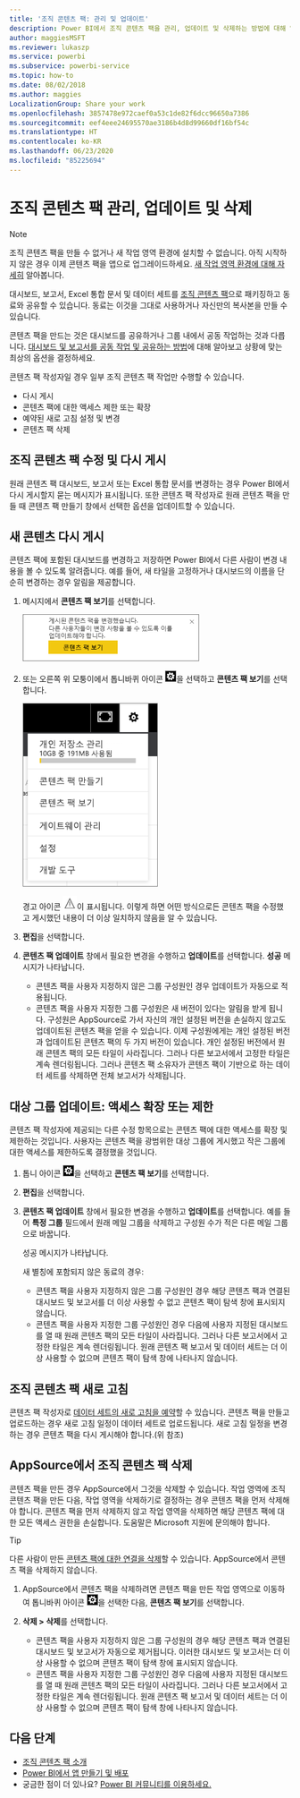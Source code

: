 ```yaml
---
title: '조직 콘텐츠 팩: 관리 및 업데이트'
description: Power BI에서 조직 콘텐츠 팩을 관리, 업데이트 및 삭제하는 방법에 대해 알아봅니다.
author: maggiesMSFT
ms.reviewer: lukaszp
ms.service: powerbi
ms.subservice: powerbi-service
ms.topic: how-to
ms.date: 08/02/2018
ms.author: maggies
LocalizationGroup: Share your work
ms.openlocfilehash: 3857478e972caef0a53c1de82f6dcc96650a7386
ms.sourcegitcommit: eef4eee24695570ae3186b4d8d99660df16bf54c
ms.translationtype: HT
ms.contentlocale: ko-KR
ms.lasthandoff: 06/23/2020
ms.locfileid: "85225694"
---
```

# <a name="manage-update-and-delete-organizational-content-packs"></a>조직 콘텐츠 팩 관리, 업데이트 및 삭제
> [!NOTE]
> 조직 콘텐츠 팩을 만들 수 없거나 새 작업 영역 환경에 설치할 수 없습니다. 아직 시작하지 않은 경우 이제 콘텐츠 팩을 앱으로 업그레이드하세요. [새 작업 영역 환경에 대해 자세히](service-create-the-new-workspaces.md) 알아봅니다.
> 

대시보드, 보고서, Excel 통합 문서 및 데이터 세트를 [조직 콘텐츠 팩](service-organizational-content-pack-introduction.md)으로 패키징하고 동료와 공유할 수 있습니다. 동료는 이것을 그대로 사용하거나 자신만의 복사본을 만들 수 있습니다.

콘텐츠 팩을 만드는 것은 대시보드를 공유하거나 그룹 내에서 공동 작업하는 것과 다릅니다. [대시보드 및 보고서를 공동 작업 및 공유하는 방법](service-how-to-collaborate-distribute-dashboards-reports.md)에 대해 알아보고 상황에 맞는 최상의 옵션을 결정하세요.

콘텐츠 팩 작성자일 경우 일부 조직 콘텐츠 팩 작업만 수행할 수 있습니다.

* 다시 게시
* 콘텐츠 팩에 대한 액세스 제한 또는 확장
* 예약된 새로 고침 설정 및 변경
* 콘텐츠 팩 삭제

## <a name="modify-and-re-publish-an-organizational-content-pack"></a>조직 콘텐츠 팩 수정 및 다시 게시
원래 콘텐츠 팩 대시보드, 보고서 또는 Excel 통합 문서를 변경하는 경우 Power BI에서 다시 게시할지 묻는 메시지가 표시됩니다. 또한 콘텐츠 팩 작성자로 원래 콘텐츠 팩을 만들 때 콘텐츠 팩 만들기 창에서 선택한 옵션을 업데이트할 수 있습니다. 

## <a name="republish-with-new-content"></a>새 콘텐츠 다시 게시
콘텐츠 팩에 포함된 대시보드를 변경하고 저장하면 Power BI에서 다른 사람이 변경 내용을 볼 수 있도록 알려줍니다. 예를 들어, 새 타일을 고정하거나 대시보드의 이름을 단순히 변경하는 경우 알림을 제공합니다.

1. 메시지에서 **콘텐츠 팩 보기**를 선택합니다.
   
   ![](media/service-organizational-content-pack-manage-update-delete/pbi_contpkchangesmessage.png)
2. 또는 오른쪽 위 모퉁이에서 톱니바퀴 아이콘 ![](media/service-organizational-content-pack-manage-update-delete/cog.png)을 선택하고 **콘텐츠 팩 보기**를 선택합니다.
   
   ![](media/service-organizational-content-pack-manage-update-delete/pbi_contpkview.png)
   
   경고 아이콘 ![](media/service-organizational-content-pack-manage-update-delete/pbi_contpkwarningicon.png)이 표시됩니다.  이렇게 하면 어떤 방식으로든 콘텐츠 팩을 수정했고 게시했던 내용이 더 이상 일치하지 않음을 알 수 있습니다.
3. **편집**을 선택합니다.  
4. **콘텐츠 팩 업데이트** 창에서 필요한 변경을 수행하고 **업데이트**를 선택합니다. **성공** 메시지가 나타납니다.
   
   * 콘텐츠 팩을 사용자 지정하지 않은 그룹 구성원인 경우 업데이트가 자동으로 적용됩니다.
   * 콘텐츠 팩을 사용자 지정한 그룹 구성원은 새 버전이 있다는 알림을 받게 됩니다.  구성원은 AppSource로 가서 자신의 개인 설정된 버전을 손실하지 않고도 업데이트된 콘텐츠 팩을 얻을 수 있습니다.  이제 구성원에게는 개인 설정된 버전과 업데이트된 콘텐츠 팩의 두 가지 버전이 있습니다.  개인 설정된 버전에서 원래 콘텐츠 팩의 모든 타일이 사라집니다.  그러나 다른 보고서에서 고정한 타일은 계속 렌더링됩니다. 그러나 콘텐츠 팩 소유자가 콘텐츠 팩이 기반으로 하는 데이터 세트를 삭제하면 전체 보고서가 삭제됩니다.  

## <a name="update-the-audience-expand-or-restrict-access"></a>대상 그룹 업데이트: 액세스 확장 또는 제한
콘텐츠 팩 작성자에 제공되는 다른 수정 항목으로는 콘텐츠 팩에 대한 액세스를 확장 및 제한하는 것입니다.  사용자는 콘텐츠 팩을 광범위한 대상 그룹에 게시했고 작은 그룹에 대한 액세스를 제한하도록 결정했을 것입니다.  

1. 톱니 아이콘 ![](media/service-organizational-content-pack-manage-update-delete/cog.png)을 선택하고 **콘텐츠 팩 보기**를 선택합니다.
2. **편집**을 선택합니다. 
3. **콘텐츠 팩 업데이트** 창에서 필요한 변경을 수행하고 **업데이트**를 선택합니다. 예를 들어 **특정 그룹** 필드에서 원래 메일 그룹을 삭제하고 구성원 수가 적은 다른 메일 그룹으로 바꿉니다.
   
   성공 메시지가 나타납니다.
   
   새 별칭에 포함되지 않은 동료의 경우:
   
   * 콘텐츠 팩을 사용자 지정하지 않은 그룹 구성원인 경우 해당 콘텐츠 팩과 연결된 대시보드 및 보고서를 더 이상 사용할 수 없고 콘텐츠 팩이 탐색 창에 표시되지 않습니다.
   * 콘텐츠 팩을 사용자 지정한 그룹 구성원인 경우 다음에 사용자 지정된 대시보드를 열 때 원래 콘텐츠 팩의 모든 타일이 사라집니다.  그러나 다른 보고서에서 고정한 타일은 계속 렌더링됩니다. 원래 콘텐츠 팩 보고서 및 데이터 세트는 더 이상 사용할 수 없으며 콘텐츠 팩이 탐색 창에 나타나지 않습니다.   

## <a name="refresh-an-organizational-content-pack"></a>조직 콘텐츠 팩 새로 고침
콘텐츠 팩 작성자로 [데이터 세트의 새로 고침을 예약](../connect-data/refresh-data.md)할 수 있습니다.  콘텐츠 팩을 만들고 업로드하는 경우 새로 고침 일정이 데이터 세트로 업로드됩니다. 새로 고침 일정을 변경하는 경우 콘텐츠 팩을 다시 게시해야 합니다.(위 참조)

## <a name="delete-an-organizational-content-pack-from-appsource"></a>AppSource에서 조직 콘텐츠 팩 삭제
콘텐츠 팩을 만든 경우 AppSource에서 그것을 삭제할 수 있습니다. 작업 영역에 조직 콘텐츠 팩을 만든 다음, 작업 영역을 삭제하기로 결정하는 경우 콘텐츠 팩을 먼저 삭제해야 합니다. 콘텐츠 팩을 먼저 삭제하지 않고 작업 영역을 삭제하면 해당 콘텐츠 팩에 대한 모든 액세스 권한을 손실합니다. 도움말은 Microsoft 지원에 문의해야 합니다. 

> [!TIP]
> 다른 사람이 만든 [콘텐츠 팩에 대한 연결을 삭제](service-organizational-content-pack-disconnect.md)할 수 있습니다. AppSource에서 콘텐츠 팩을 삭제하지 않습니다.
> 
> 

1. AppSource에서 콘텐츠 팩을 삭제하려면 콘텐츠 팩을 만든 작업 영역으로 이동하여 톱니바퀴 아이콘 ![](media/service-organizational-content-pack-manage-update-delete/cog.png)을 선택한 다음, **콘텐츠 팩 보기**를 선택합니다.
2. **삭제 \> 삭제**를 선택합니다. 
   
   * 콘텐츠 팩을 사용자 지정하지 않은 그룹 구성원의 경우 해당 콘텐츠 팩과 연결된 대시보드 및 보고서가 자동으로 제거됩니다. 이러한 대시보드 및 보고서는 더 이상 사용할 수 없으며 콘텐츠 팩이 탐색 창에 표시되지 않습니다.
   * 콘텐츠 팩을 사용자 지정한 그룹 구성원인 경우 다음에 사용자 지정된 대시보드를 열 때 원래 콘텐츠 팩의 모든 타일이 사라집니다.  그러나 다른 보고서에서 고정한 타일은 계속 렌더링됩니다. 원래 콘텐츠 팩 보고서 및 데이터 세트는 더 이상 사용할 수 없으며 콘텐츠 팩이 탐색 창에 나타나지 않습니다.   

## <a name="next-steps"></a>다음 단계
* [조직 콘텐츠 팩 소개](service-organizational-content-pack-introduction.md)
* [Power BI에서 앱 만들기 및 배포](service-create-distribute-apps.md) 
* 궁금한 점이 더 있나요? [Power BI 커뮤니티를 이용하세요.](https://community.powerbi.com/)

